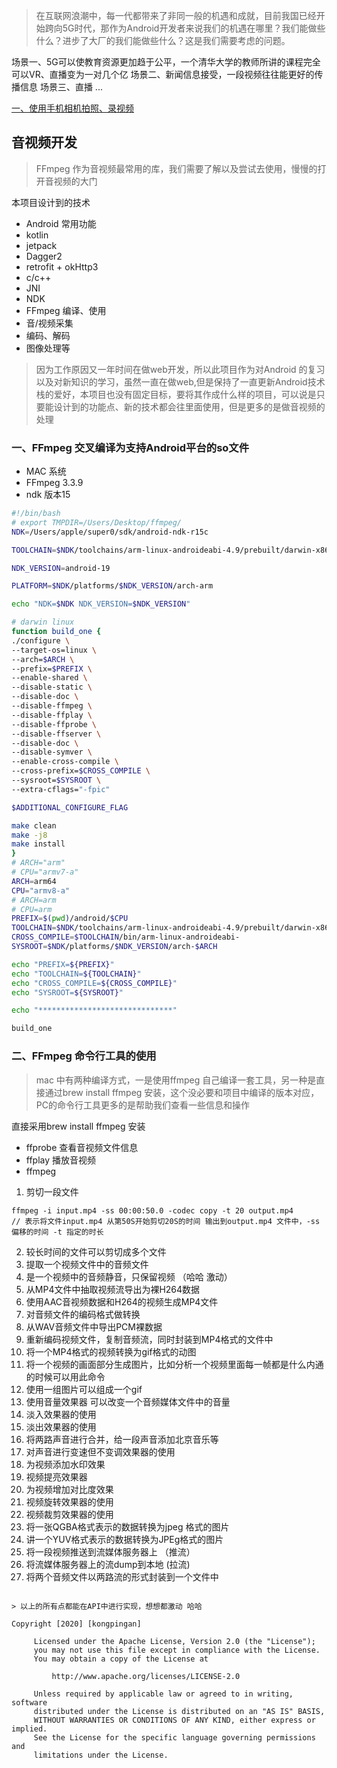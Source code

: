 > 在互联网浪潮中，每一代都带来了非同一般的机遇和成就，目前我国已经开始跨向5G时代，那作为Android开发者来说我们的机遇在哪里？我们能做些什么？进步了大厂的我们能做些什么？这是我们需要考虑的问题。

场景一、5G可以使教育资源更加趋于公平，一个清华大学的教师所讲的课程完全可以VR、直播变为一对几个亿
场景二、新闻信息接受，一段视频往往能更好的传播信息
场景三、直播
...

[一、使用手机相机拍照、录视频](https://juejin.im/post/6869943875621027848)


音视频开发
---

> FFmpeg 作为音视频最常用的库，我们需要了解以及尝试去使用，慢慢的打开音视频的大门

本项目设计到的技术

- Android 常用功能
- kotlin
- jetpack
- Dagger2
- retrofit + okHttp3
- c/c++
- JNI
- NDK
- FFmpeg 编译、使用
- 音/视频采集
- 编码、解码
- 图像处理等

> 因为工作原因又一年时间在做web开发，所以此项目作为对Android 的复习以及对新知识的学习，虽然一直在做web,但是保持了一直更新Android技术栈的爱好，本项目也没有固定目标，要将其作成什么样的项目，可以说是只要能设计到的功能点、新的技术都会往里面使用，但是更多的是做音视频的处理


### 一、FFmpeg 交叉编译为支持Android平台的so文件
- MAC 系统
- FFmpeg 3.3.9
- ndk 版本15
```sh
#!/bin/bash
# export TMPDIR=/Users/Desktop/ffmpeg/
NDK=/Users/apple/super0/sdk/android-ndk-r15c

TOOLCHAIN=$NDK/toolchains/arm-linux-androideabi-4.9/prebuilt/darwin-x86_64

NDK_VERSION=android-19

PLATFORM=$NDK/platforms/$NDK_VERSION/arch-arm

echo "NDK=$NDK NDK_VERSION=$NDK_VERSION"

# darwin linux
function build_one {
./configure \
--target-os=linux \
--arch=$ARCH \
--prefix=$PREFIX \
--enable-shared \
--disable-static \
--disable-doc \
--disable-ffmpeg \
--disable-ffplay \
--disable-ffprobe \
--disable-ffserver \
--disable-doc \
--disable-symver \
--enable-cross-compile \
--cross-prefix=$CROSS_COMPILE \
--sysroot=$SYSROOT \
--extra-cflags="-fpic"

$ADDITIONAL_CONFIGURE_FLAG

make clean
make -j8
make install
}
# ARCH="arm"
# CPU="armv7-a"
ARCH=arm64
CPU="armv8-a"
# ARCH=arm
# CPU=arm
PREFIX=$(pwd)/android/$CPU
TOOLCHAIN=$NDK/toolchains/arm-linux-androideabi-4.9/prebuilt/darwin-x86_64
CROSS_COMPILE=$TOOLCHAIN/bin/arm-linux-androideabi-
SYSROOT=$NDK/platforms/$NDK_VERSION/arch-$ARCH

echo "PREFIX=${PREFIX}"
echo "TOOLCHAIN=${TOOLCHAIN}"
echo "CROSS_COMPILE=${CROSS_COMPILE}"
echo "SYSROOT=${SYSROOT}"

echo "******************************"

build_one
```

### 二、FFmpeg 命令行工具的使用

> mac 中有两种编译方式，一是使用ffmpeg 自己编译一套工具，另一种是直接通过brew install ffmpeg 安装，这个没必要和项目中编译的版本对应，PC的命令行工具更多的是帮助我们查看一些信息和操作

直接采用brew install ffmpeg 安装

- ffprobe 查看音视频文件信息
- ffplay 播放音视频
- ffmpeg
1. 剪切一段文件
```
ffmpeg -i input.mp4 -ss 00:00:50.0 -codec copy -t 20 output.mp4
// 表示将文件input.mp4 从第50S开始剪切20S的时间 输出到output.mp4 文件中，-ss 偏移的时间 -t 指定的时长
```
2. 较长时间的文件可以剪切成多个文件
3. 提取一个视频文件中的音频文件
4. 是一个视频中的音频静音，只保留视频 （哈哈 激动）
5. 从MP4文件中抽取视频流导出为裸H264数据
6. 使用AAC音视频数据和H264的视频生成MP4文件
7. 对音频文件的编码格式做转换
8. 从WAV音频文件中导出PCM裸数据
9. 重新编码视频文件，复制音频流，同时封装到MP4格式的文件中
10. 将一个MP4格式的视频转换为gif格式的动图
11. 将一个视频的画面部分生成图片，比如分析一个视频里面每一帧都是什么内通的时候可以用此命令
12. 使用一组图片可以组成一个gif
13. 使用音量效果器 可以改变一个音频媒体文件中的音量
14. 淡入效果器的使用
15. 淡出效果器的使用
16. 将两路声音进行合并，给一段声音添加北京音乐等
17. 对声音进行变速但不变调效果器的使用
18. 为视频添加水印效果
19. 视频提亮效果器
20. 为视频增加对比度效果
21. 视频旋转效果器的使用
22. 视频裁剪效果器的使用
23. 将一张QGBA格式表示的数据转换为jpeg 格式的图片
24. 讲一个YUV格式表示的数据转换为JPEg格式的图片
25. 将一段视频推送到流媒体服务器上 （推流）
26. 将流媒体服务器上的流dump到本地 (拉流)
27. 将两个音频文件以两路流的形式封装到一个文件中
```

> 以上的所有点都能在API中进行实现，想想都激动 哈哈

Copyright [2020] [kongpingan]
 
     Licensed under the Apache License, Version 2.0 (the "License");
     you may not use this file except in compliance with the License.
     You may obtain a copy of the License at
 
         http://www.apache.org/licenses/LICENSE-2.0
 
     Unless required by applicable law or agreed to in writing, software
     distributed under the License is distributed on an "AS IS" BASIS,
     WITHOUT WARRANTIES OR CONDITIONS OF ANY KIND, either express or implied.
     See the License for the specific language governing permissions and
     limitations under the License.
```
